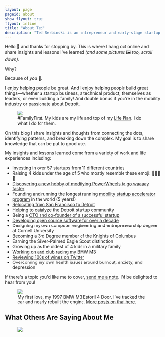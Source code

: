 ```yaml
---
layout: page
pageid: about
show_flyout: true
flyout: inline
title: "About Ted"
description: "Ted Serbinski is an entrepreneur and early-stage startup investor building lifelong relationships with founders through investment and mentorship."
---
```


Hello 👋 and thanks for stopping by. This is where I hang out online and share insights and lessons I've learned *(and some pictures* 🖼️  *too, scroll down)*.

Why?

Because of *you*  🤟.

I enjoy helping people be great. And I enjoy helping people build great things—whether a startup business, a technical product, themselves as leaders, or even building a family! And double bonus if you're in the mobility industry or passionate about Detroit.

<figure class="wide">
  <img src="{% asset ted-kids.jpg @path %}">
  <figcaption>
    #FamilyFirst. My kids are my life and top of my <a href="http://amzn.to/2FwthNn">Life Plan</a>. I do what I do for them.
  </figcaption>
</figure>

On this blog I share insights and thoughts from connecting the dots, identifying patterns, and breaking down the complex. My goal is to share knowledge that can be put to good use.

My insights and lessons learned come from a variety of work and life experiences including:
- Investing in over 57 startups from 11 different countries
- Raising 4 kids under the age of 5 who mostly resemble these emoji: 🦖🦈🦄🐳
- [Discovering a new hobby of modifying PowerWheels to go waaaay faster](https://www.facebook.com/tedserbinski/posts/10106205272166635?__xts__[0]=68.ARAF7xtYEFSisk7i6x4oLcvE2PzaKfRexqjmxbOnK4LPuG4I1vNuiyrifXdIoZsVOuKVodlfQwh6WRI5h6RoLswi_72dxhR2Kq8vPEbQOqz7WiEDief2IG_EgWuho2H3Gapu6urBua6FzTUrHBga6QDNE62E2egSELLlaf-bbXpcul9Z_9e4GBXu9P6K0IiyHSodF6KXl2lmLNw-LA&__tn__=-R)
- Founding and running the longest running [mobility startup accelerator program](/mobility/) in the world (5 years!)
- [Relocating from San Francisco to Detroit](https://tedserbinski.com/detroit/the-entrepreneurial-gold-rush-why-i-moved-from-san-francisco-to-detroit/)
- Helping to catalyze the Detroit startup community
- Being a [CTO and co-founder of a successful startup](https://tedserbinski.com/other/mothersclick-acquired-by-lifetime-networks/)
- [Developing open source software for over a decade](https://www.drupal.org/u/m3avrck)
- Designing my own computer engineering and entrepreneurship degree at Cornell University
- Becoming a 3rd Degree member of the Knights of Columbus
- Earning the Silver-Palmed Eagle Scout distinction
- Growing up as the oldest of 4 kids in a military family
- [Working on and club racing my BMW M3](http://localhost:4000/posts/#bmw)
- [Reviewing 100s of wines on Twitter](https://twitter.com/search?src=typd&q=%23MiniWineReview%20OR%20%40Vivino%20from%3Atedserbinski)
- Overcoming my own health issues around burnout, anxiety, and depression

If there's a topic you'd like me to cover, [send me a note](/contact/). I'd be delighted to hear from you!

<figure class="wide">
  <img src="{% asset my-bmw-m3.jpg @path %}">
  <figcaption>
    My first love, my 1997 BMW M3 Estoril 4 Door. I've tracked the car and nearly rebuilt the engine. <a href="https://tedserbinski.com/posts/#bmw">More posts on that here</a>.
  </figcaption>
</figure>


## What Others Are Saying About Me

<figure class="wide">
  <img src="{% asset ted-references.png @path %}">
</figure>

